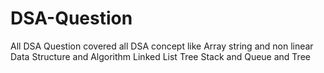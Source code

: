 # DSA-Question
All DSA Question covered all DSA concept like Array string and non linear Data Structure and Algorithm Linked List Tree Stack and Queue and Tree 
